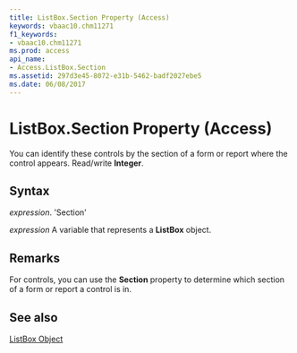 ```yaml
---
title: ListBox.Section Property (Access)
keywords: vbaac10.chm11271
f1_keywords:
- vbaac10.chm11271
ms.prod: access
api_name:
- Access.ListBox.Section
ms.assetid: 297d3e45-8072-e31b-5462-badf2027ebe5
ms.date: 06/08/2017
---
```



# ListBox.Section Property (Access)

You can identify these controls by the section of a form or report where the control appears. Read/write  **Integer**.


## Syntax

 _expression_. 'Section'

 _expression_ A variable that represents a **ListBox** object.


## Remarks

For controls, you can use the  **Section** property to determine which section of a form or report a control is in.


## See also


[ListBox Object](Access.ListBox.md)

